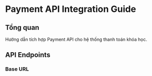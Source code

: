 # Payment API Integration Guide

## Tổng quan
Hướng dẫn tích hợp Payment API cho hệ thống thanh toán khóa học.

## API Endpoints

### Base URL